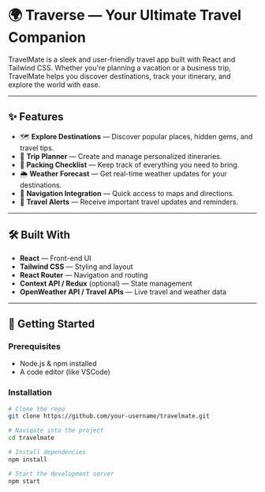 # 🌍 Traverse — Your Ultimate Travel Companion

TravelMate is a sleek and user-friendly travel app built with React and Tailwind CSS. Whether you're planning a vacation or a business trip, TravelMate helps you discover destinations, track your itinerary, and explore the world with ease.

---

## ✨ Features

- 🗺️ **Explore Destinations** — Discover popular places, hidden gems, and travel tips.
- 📅 **Trip Planner** — Create and manage personalized itineraries.
- 🧳 **Packing Checklist** — Keep track of everything you need to bring.
- 🌦️ **Weather Forecast** — Get real-time weather updates for your destinations.
- 🧭 **Navigation Integration** — Quick access to maps and directions.
- 🔔 **Travel Alerts** — Receive important travel updates and reminders.

---

## 🛠️ Built With

- **React** — Front-end UI
- **Tailwind CSS** — Styling and layout
- **React Router** — Navigation and routing
- **Context API / Redux** (optional) — State management
- **OpenWeather API / Travel APIs** — Live travel and weather data

---

## 🚀 Getting Started

### Prerequisites

- Node.js & npm installed
- A code editor (like VSCode)

### Installation

```bash
# Clone the repo
git clone https://github.com/your-username/travelmate.git

# Navigate into the project
cd travelmate

# Install dependencies
npm install

# Start the development server
npm start
